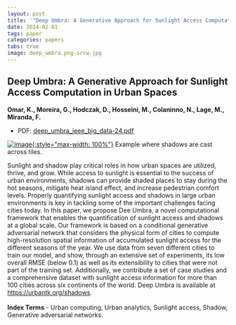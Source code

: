 ```yaml
---
layout: post
title: '"Deep Umbra: A Generative Approach for Sunlight Access Computation in Urban Spaces"'
date: 2024-02-01
tags: paper
categories: papers
tabs: true
image: deep_umbra.png-srcw.jpg
---
```


## Deep Umbra: A Generative Approach for Sunlight Access Computation in Urban Spaces
**Omar, K., Moreira, G., Hodczak, D., Hosseini, M., Colaninno, N., Lage, M., Miranda, F.**
- PDF: [deep_umbra_ieee_big_data-24.pdf](/documents/deep_umbra_ieee_big_data-24.pdf)


[![image](https://www.evl.uic.edu/output/originals/deep_umbra.png-srcw.jpg){:style="max-width: 100%"}](https://www.evl.uic.edu/output/originals/deep_umbra.png-srcw.jpg)
Example where shadows are cast across tiles.

Sunlight and shadow play critical roles in how urban spaces are utilized, thrive, and grow. While access to sunlight is essential to the success of urban environments, shadows can provide shaded places to stay during the hot seasons, mitigate heat island effect, and increase pedestrian comfort levels. Properly quantifying sunlight access and shadows in large urban environments is key in tackling some of the important challenges facing cities today. In this paper, we propose Dee Umbra, a novel computational framework that enables the quantification of sunlight access and shadows at a global scale. Our framework is based on a conditional generative adversarial network that considers the physical form of cities to compute high-resolution spatial information of accumulated sunlight access for the different seasons of the year. We use data from seven different cities to train our model, and show, through an extensive set of experiments, its low overall RMSE (below 0.1) as well as its extensibility to cities that were not part of the training set. Additionally, we contribute a set of case studies and a comprehensive dataset with sunlight access information for more than 100 cities across six continents of the world. Deep Umbra is available at <a href="https://urbantk.org/shadows">https://urbantk.org/shadows</a>.<br><br>
<strong>Index Terms</strong> - Urban computing, Urban analytics, Sunlight access, Shadow, Generative adversarial networks.
